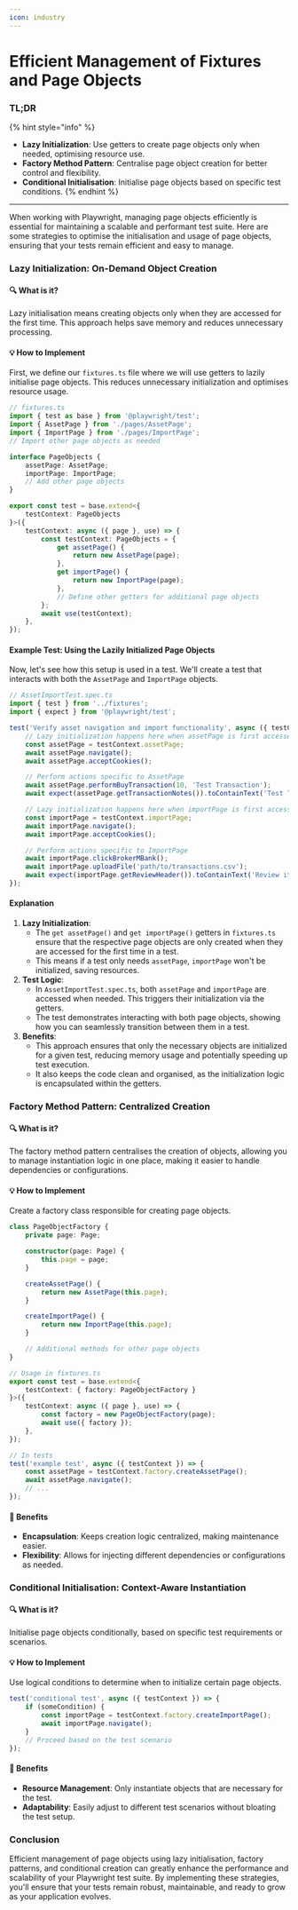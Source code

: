 ```yaml
---
icon: industry
---
```


# Efficient Management of Fixtures and Page Objects



### TL;DR

{% hint style="info" %}
* **Lazy Initialization**: Use getters to create page objects only when needed, optimising resource use.
* **Factory Method Pattern**: Centralise page object creation for better control and flexibility.
* **Conditional Initialisation**: Initialise page objects based on specific test conditions.
{% endhint %}

***

When working with Playwright, managing page objects efficiently is essential for maintaining a scalable and performant test suite. Here are some strategies to optimise the initialisation and usage of page objects, ensuring that your tests remain efficient and easy to manage.

### Lazy Initialization: On-Demand Object Creation

#### 🔍 What is it?

Lazy initialisation means creating objects only when they are accessed for the first time. This approach helps save memory and reduces unnecessary processing.

#### 💡 How to Implement

First, we define our `fixtures.ts` file where we will use getters to lazily initialise page objects. This reduces unnecessary initialization and optimises resource usage.

```typescript
// fixtures.ts
import { test as base } from '@playwright/test';
import { AssetPage } from './pages/AssetPage';
import { ImportPage } from './pages/ImportPage';
// Import other page objects as needed

interface PageObjects {
    assetPage: AssetPage;
    importPage: ImportPage;
    // Add other page objects
}

export const test = base.extend<{
    testContext: PageObjects
}>({
    testContext: async ({ page }, use) => {
        const testContext: PageObjects = {
            get assetPage() {
                return new AssetPage(page);
            },
            get importPage() {
                return new ImportPage(page);
            },
            // Define other getters for additional page objects
        };
        await use(testContext);
    },
});
```

#### Example Test: Using the Lazily Initialized Page Objects

Now, let's see how this setup is used in a test. We'll create a test that interacts with both the `AssetPage` and `ImportPage` objects.

```typescript
// AssetImportTest.spec.ts
import { test } from '../fixtures';
import { expect } from '@playwright/test';

test('Verify asset navigation and import functionality', async ({ testContext }) => {
    // Lazy initialization happens here when assetPage is first accessed
    const assetPage = testContext.assetPage;
    await assetPage.navigate();
    await assetPage.acceptCookies();

    // Perform actions specific to AssetPage
    await assetPage.performBuyTransaction(10, 'Test Transaction');
    await expect(assetPage.getTransactionNotes()).toContainText('Test Transaction');

    // Lazy initialization happens here when importPage is first accessed
    const importPage = testContext.importPage;
    await importPage.navigate();
    await importPage.acceptCookies();

    // Perform actions specific to ImportPage
    await importPage.clickBrokerMBank();
    await importPage.uploadFile('path/to/transactions.csv');
    await expect(importPage.getReviewHeader()).toContainText('Review items to be imported');
});
```

#### Explanation

1. **Lazy Initialization**:
   * The `get assetPage()` and `get importPage()` getters in `fixtures.ts` ensure that the respective page objects are only created when they are accessed for the first time in a test.
   * This means if a test only needs `assetPage`, `importPage` won't be initialized, saving resources.
2. **Test Logic**:
   * In `AssetImportTest.spec.ts`, both `assetPage` and `importPage` are accessed when needed. This triggers their initialization via the getters.
   * The test demonstrates interacting with both page objects, showing how you can seamlessly transition between them in a test.
3. **Benefits**:
   * This approach ensures that only the necessary objects are initialized for a given test, reducing memory usage and potentially speeding up test execution.
   * It also keeps the code clean and organised, as the initialization logic is encapsulated within the getters.

### Factory Method Pattern: Centralized Creation

#### 🔍 What is it?

The factory method pattern centralises the creation of objects, allowing you to manage instantiation logic in one place, making it easier to handle dependencies or configurations.

#### 💡 How to Implement

Create a factory class responsible for creating page objects.

```typescript
class PageObjectFactory {
    private page: Page;

    constructor(page: Page) {
        this.page = page;
    }

    createAssetPage() {
        return new AssetPage(this.page);
    }

    createImportPage() {
        return new ImportPage(this.page);
    }

    // Additional methods for other page objects
}

// Usage in fixtures.ts
export const test = base.extend<{
    testContext: { factory: PageObjectFactory }
}>({
    testContext: async ({ page }, use) => {
        const factory = new PageObjectFactory(page);
        await use({ factory });
    },
});

// In tests
test('example test', async ({ testContext }) => {
    const assetPage = testContext.factory.createAssetPage();
    await assetPage.navigate();
    // ...
});
```

#### 🎯 Benefits

* **Encapsulation**: Keeps creation logic centralized, making maintenance easier.
* **Flexibility**: Allows for injecting different dependencies or configurations as needed.

### Conditional Initialisation: Context-Aware Instantiation

#### 🔍 What is it?

Initialise page objects conditionally, based on specific test requirements or scenarios.

#### 💡 How to Implement

Use logical conditions to determine when to initialize certain page objects.

```typescript
test('conditional test', async ({ testContext }) => {
    if (someCondition) {
        const importPage = testContext.factory.createImportPage();
        await importPage.navigate();
    }
    // Proceed based on the test scenario
});
```

#### 🎯 Benefits

* **Resource Management**: Only instantiate objects that are necessary for the test.
* **Adaptability**: Easily adjust to different test scenarios without bloating the test setup.

### Conclusion

Efficient management of page objects using lazy initialisation, factory patterns, and conditional creation can greatly enhance the performance and scalability of your Playwright test suite. By implementing these strategies, you'll ensure that your tests remain robust, maintainable, and ready to grow as your application evolves.
